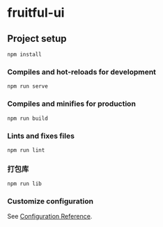 # fruitful-ui

## Project setup

```
npm install
```

### Compiles and hot-reloads for development

```
npm run serve
```

### Compiles and minifies for production

```
npm run build
```

### Lints and fixes files

```
npm run lint
```

### 打包库

```
npm run lib
```

### Customize configuration

See [Configuration Reference](https://cli.vuejs.org/config/).
